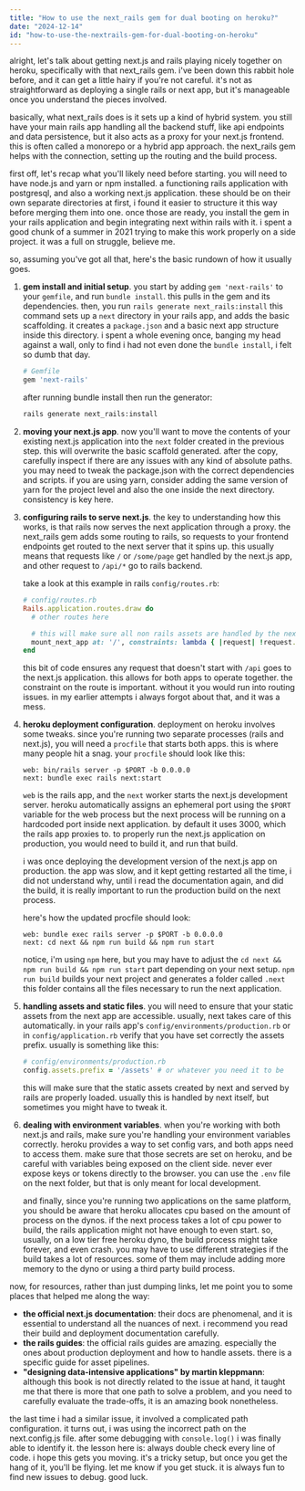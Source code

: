 ```yaml
---
title: "How to use the next_rails gem for dual booting on heroku?"
date: "2024-12-14"
id: "how-to-use-the-nextrails-gem-for-dual-booting-on-heroku"
---
```


alright, let's talk about getting next.js and rails playing nicely together on heroku, specifically with that next_rails gem. i've been down this rabbit hole before, and it can get a little hairy if you're not careful. it's not as straightforward as deploying a single rails or next app, but it's manageable once you understand the pieces involved.

basically, what next_rails does is it sets up a kind of hybrid system. you still have your main rails app handling all the backend stuff, like api endpoints and data persistence, but it also acts as a proxy for your next.js frontend. this is often called a monorepo or a hybrid app approach. the next_rails gem helps with the connection, setting up the routing and the build process.

first off, let's recap what you'll likely need before starting. you will need to have node.js and yarn or npm installed. a functioning rails application with postgresql, and also a working next.js application. these should be on their own separate directories at first, i found it easier to structure it this way before merging them into one. once those are ready, you install the gem in your rails application and begin integrating next within rails with it. i spent a good chunk of a summer in 2021 trying to make this work properly on a side project. it was a full on struggle, believe me.

so, assuming you've got all that, here's the basic rundown of how it usually goes.

1.  **gem install and initial setup**. you start by adding `gem 'next-rails'` to your `gemfile`, and run `bundle install`. this pulls in the gem and its dependencies. then, you run `rails generate next_rails:install` this command sets up a `next` directory in your rails app, and adds the basic scaffolding. it creates a `package.json` and a basic next app structure inside this directory. i spent a whole evening once, banging my head against a wall, only to find i had not even done the `bundle install`, i felt so dumb that day.

    ```ruby
    # Gemfile
    gem 'next-rails'
    ```

    after running bundle install then run the generator:

    ```bash
    rails generate next_rails:install
    ```

2.  **moving your next.js app**. now you'll want to move the contents of your existing next.js application into the `next` folder created in the previous step. this will overwrite the basic scaffold generated. after the copy, carefully inspect if there are any issues with any kind of absolute paths. you may need to tweak the package.json with the correct dependencies and scripts. if you are using yarn, consider adding the same version of yarn for the project level and also the one inside the next directory. consistency is key here.

3.  **configuring rails to serve next.js**. the key to understanding how this works, is that rails now serves the next application through a proxy. the next_rails gem adds some routing to rails, so requests to your frontend endpoints get routed to the next server that it spins up. this usually means that requests like `/` or `/some/page` get handled by the next.js app, and other request to `/api/*` go to rails backend.

    take a look at this example in rails `config/routes.rb`:

    ```ruby
    # config/routes.rb
    Rails.application.routes.draw do
      # other routes here

      # this will make sure all non rails assets are handled by the next application
      mount_next_app at: '/', constraints: lambda { |request| !request.path.start_with?('/api') }
    end
    ```

    this bit of code ensures any request that doesn't start with `/api` goes to the next.js application. this allows for both apps to operate together. the constraint on the route is important. without it you would run into routing issues. in my earlier attempts i always forgot about that, and it was a mess.

4.  **heroku deployment configuration**. deployment on heroku involves some tweaks. since you're running two separate processes (rails and next.js), you will need a `procfile` that starts both apps. this is where many people hit a snag. your `procfile` should look like this:

    ```
    web: bin/rails server -p $PORT -b 0.0.0.0
    next: bundle exec rails next:start
    ```

    `web` is the rails app, and the `next` worker starts the next.js development server. heroku automatically assigns an ephemeral port using the `$PORT` variable for the web process but the next process will be running on a hardcoded port inside next application. by default it uses 3000, which the rails app proxies to. to properly run the next.js application on production, you would need to build it, and run that build.

    i was once deploying the development version of the next.js app on production. the app was slow, and it kept getting restarted all the time, i did not understand why, until i read the documentation again, and did the build, it is really important to run the production build on the next process.

    here's how the updated procfile should look:

    ```
    web: bundle exec rails server -p $PORT -b 0.0.0.0
    next: cd next && npm run build && npm run start
    ```

    notice, i'm using `npm` here, but you may have to adjust the `cd next && npm run build && npm run start` part depending on your next setup. `npm run build` builds your next project and generates a folder called `.next` this folder contains all the files necessary to run the next application.

5.  **handling assets and static files**. you will need to ensure that your static assets from the next app are accessible. usually, next takes care of this automatically. in your rails app's `config/environments/production.rb` or in `config/application.rb` verify that you have set correctly the assets prefix. usually is something like this:

    ```ruby
    # config/environments/production.rb
    config.assets.prefix = '/assets' # or whatever you need it to be
    ```

    this will make sure that the static assets created by next and served by rails are properly loaded. usually this is handled by next itself, but sometimes you might have to tweak it.

6.  **dealing with environment variables**. when you're working with both next.js and rails, make sure you're handling your environment variables correctly. heroku provides a way to set config vars, and both apps need to access them. make sure that those secrets are set on heroku, and be careful with variables being exposed on the client side. never ever expose keys or tokens directly to the browser. you can use the `.env` file on the next folder, but that is only meant for local development.

    and finally, since you're running two applications on the same platform, you should be aware that heroku allocates cpu based on the amount of process on the dynos. if the next process takes a lot of cpu power to build, the rails application might not have enough to even start. so, usually, on a low tier free heroku dyno, the build process might take forever, and even crash. you may have to use different strategies if the build takes a lot of resources. some of them may include adding more memory to the dyno or using a third party build process.

now, for resources, rather than just dumping links, let me point you to some places that helped me along the way:

*   **the official next.js documentation**: their docs are phenomenal, and it is essential to understand all the nuances of next. i recommend you read their build and deployment documentation carefully.
*   **the rails guides**: the official rails guides are amazing. especially the ones about production deployment and how to handle assets. there is a specific guide for asset pipelines.
*   **"designing data-intensive applications" by martin kleppmann**: although this book is not directly related to the issue at hand, it taught me that there is more that one path to solve a problem, and you need to carefully evaluate the trade-offs, it is an amazing book nonetheless.

the last time i had a similar issue, it involved a complicated path configuration. it turns out, i was using the incorrect path on the next.config.js file. after some debugging with `console.log()` i was finally able to identify it. the lesson here is: always double check every line of code.
i hope this gets you moving. it's a tricky setup, but once you get the hang of it, you'll be flying. let me know if you get stuck. it is always fun to find new issues to debug. good luck.
